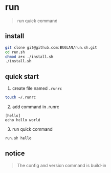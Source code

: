 # run

> run quick command

## install

```bash
git clone git@github.com:BUGLAN/run.sh.git
cd run.sh
chmod a+x ./install.sh
./install.sh
```

## quick start

1. create file named `.runrc`

```bash
touch ~/.runrc
```

2. add command in .runrc

```
[hello]
echo hello world
```

3. run quick command

```bash
run.sh hello
```

## notice

> The config and version command is build-in